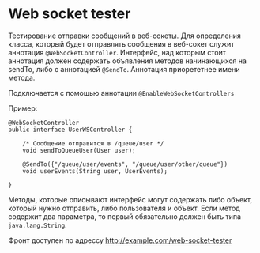 # Web socket tester
Тестирование отправки сообщений в веб-сокеты. 
Для определения класса, который будет отправлять сообщения в веб-сокет служит аннотация ```@WebSocketController```. Интерфейс, над которым стоит аннотация должен содержать объявления методов начинающихся на sendTo, либо с аннотацией ```@SendTo```.
Аннотация приорететнее имени метода.

Подключается с помощью аннотации ```@EnableWebSocketControllers```

Пример:
```
@WebSocketController
public interface UserWSController {

    /* Сообщение отправится в /queue/user */
    void sendToQueueUser(User user); 
    
    @SendTo({"/queue/user/events", "/queue/user/other/queue"})
    void userEvents(String user, UserEvents);

}
```
Методы, которые описывают интерфейс могут содержать либо объект, который нужно отправить, либо пользователя и объект. Если метод содержит два параметра, то первый обязательно должен быть типа  ```java.lang.String```.

Фронт доступен по адрессу http://example.com/web-socket-tester
